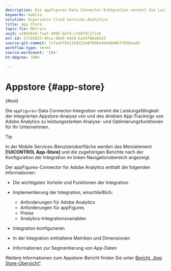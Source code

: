 ```yaml
---
description: Die appFigures-Data Connector-Integration vereint die Leistungsfähigkeit der integrierten mobilen App Store-Analyse von appFigures und des direkten App-Trackings von Adobe Analytics zu leistungsstarken Analyse- und Optimierungsfunktionen für Ihr Unternehmen.
keywords: mobile
solution: Experience Cloud Services,Analytics
title: App Store
topic-fix: Metrics
uuid: a194364d-faaf-4995-befd-cf48f9c1f11b
exl-id: 27c65823-49ca-4bd4-b929-ba3df86e0a13
source-git-commit: 7cfaa5f6d1318151e87698a45eb6006f7850aad4
workflow-type: tm+mt
source-wordcount: '154'
ht-degree: 100%

---
```


# Appstore {#app-store}

{#eol}

Die `appFigures`-Data Connector-Integration vereint die Leistungsfähigkeit der integrierten Appstore-Analyse von und des direkten App-Trackings von Adobe Analytics zu leistungsstarken Analyse- und Optimierungsfunktionen für Ihr Unternehmen.

>[!TIP]
>
>In der Mobile Services-Benutzeroberfläche werden das Menüelement **[!UICONTROL App-Store]** und die zugehörigen Berichte nach der Konfiguration der Integration im linken Navigationsbereich angezeigt.

Der appFigures-Connector for Adobe Analytics enthält die folgenden Informationen:

* Die wichtigsten Vorteile und Funktionen der Integration
* Implementierung der Integration, einschließlich:

   * Anforderungen für Adobe Analytics
   * Anforderungen für appFigures
   * Preise 
   * Analytics-Integrationsvariablen

* Integration konfigurieren
* In der Integration enthaltene Metriken und Dimensionen
* Informationen zur Segmentierung von App-Daten

Weitere Informationen zum Appstore-Bericht finden Sie unter   [Bericht „App Store-Übersicht“](/help/using/usage/c-app-store-store-performance.md).
